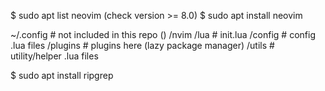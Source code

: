 $ sudo apt list neovim (check version >= 8.0)
$ sudo apt install neovim

~/.config # not included in this repo ()
    /nvim
        /lua # init.lua
            /config  # config .lua files
            /plugins # plugins here (lazy package manager)
            /utils # utility/helper .lua files

$ sudo apt install ripgrep
